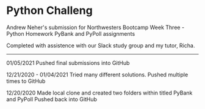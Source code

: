 # Python Challeng

Andrew Neher's submission for Northwesters Bootcamp Week Three - Python Homework
PyBank and PyPoll assignments

Completed with assistence with our Slack study group and my tutor, Richa.


------
01/05/2021
Pushed final submissions into GitHub

12/21/2020 - 01/04/2021
Tried many different solutions.
Pushed multiple times to GitHub

12/20/2020
Made local clone and created two folders within titled PyBank and PyPoll
Pushed back into GitHub
